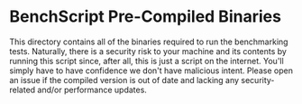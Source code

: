 # BenchScript Pre-Compiled Binaries
This directory contains all of the binaries required to run the benchmarking tests. Naturally, there is a security risk to your machine and its contents by running this script since, after all, this is just a script on the internet. You'll simply have to have confidence we don't have malicious intent. Please open an issue if the compiled version is out of date and lacking any security-related and/or performance updates.
